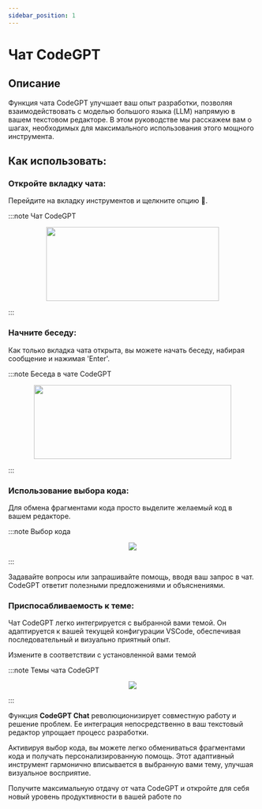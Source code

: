 ```yaml
---
sidebar_position: 1
---
```


# Чат CodeGPT

## Описание
Функция чата CodeGPT улучшает ваш опыт разработки, позволяя взаимодействовать с моделью большого языка (LLM) напрямую в вашем текстовом редакторе. В этом руководстве мы расскажем вам о шагах, необходимых для максимального использования этого мощного инструмента.

## Как использовать:
### Откройте вкладку чата:
Перейдите на вкладку инструментов и щелкните опцию 💬.

:::note Чат CodeGPT
<p align="center">
      <img width="350" height="150" src="https://github.com/davila7/code-gpt-docs/assets/6216945/fad033c3-16b9-4f27-a4ff-1033e3bb67eb" />
</p>
:::

### Начните беседу:

Как только вкладка чата открыта, вы можете начать беседу, набирая сообщение и нажимая 'Enter'.

:::note Беседа в чате CodeGPT
<p align="center">
      <img width="400" height="150" src="https://github.com/davila7/code-gpt-docs/assets/6216945/52480e2c-f1ac-4e28-b71b-7af781d08dd2" />
</p>
:::

### Использование выбора кода:
Для обмена фрагментами кода просто выделите желаемый код в вашем редакторе.

:::note Выбор кода
<p align="center">
      <img src="https://user-images.githubusercontent.com/6216945/227110771-71c53663-72da-4a48-9b68-19a7e8783ff8.gif" />
</p>
:::

Задавайте вопросы или запрашивайте помощь, вводя ваш запрос в чат. CodeGPT ответит полезными предложениями и объяснениями.

### Приспосабливаемость к теме:

Чат CodeGPT легко интегрируется с выбранной вами темой. Он адаптируется к вашей текущей конфигурации VSCode, обеспечивая последовательный и визуально приятный опыт.

Измените в соответствии с установленной вами темой

:::note Темы чата CodeGPT
<p align="center">
    <img src="https://user-images.githubusercontent.com/6216945/227375441-212d8467-4469-44dd-9160-67fe2941eed4.gif" />
</p>
:::

Функция **CodeGPT Chat** революционизирует совместную работу и решение проблем. Ее интеграция непосредственно в ваш текстовый редактор упрощает процесс разработки.

Активируя выбор кода, вы можете легко обмениваться фрагментами кода и получать персонализированную помощь. Этот адаптивный инструмент гармонично вписывается в выбранную вами тему, улучшая визуальное восприятие.

Получите максимальную отдачу от чата CodeGPT и откройте для себя новый уровень продуктивности в вашей работе по


